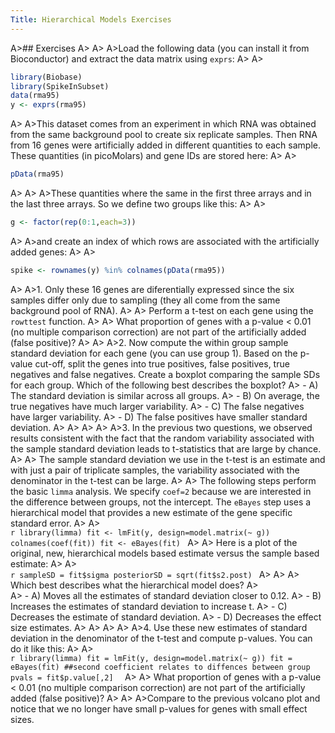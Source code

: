 ```yaml
---
Title: Hierarchical Models Exercises
---
```


A>## Exercises
A>
A>
A>Load the following data (you can install it from Bioconductor) and extract the data matrix using `exprs`:
A>
A>
```r
library(Biobase)
library(SpikeInSubset)
data(rma95)
y <- exprs(rma95)
```
A>
A>This dataset comes from an experiment in which RNA was obtained from the same background pool to create six replicate samples. Then RNA from 16 genes were artificially added in different quantities to each sample. These quantities (in picoMolars) and gene IDs are stored here:
A>
A>
```r
pData(rma95)
```
A>
A>
A>These quantities where the same in the first three arrays and in the last three arrays. So we define two groups like this:
A>
A>
```r
g <- factor(rep(0:1,each=3))
```
A>
A>and create an index of which rows are associated with the artificially added genes:
A>
A>
```r
spike <- rownames(y) %in% colnames(pData(rma95))
```
A>
A>1. Only these 16 genes are diferentially expressed since the six samples differ only due to sampling (they all come from the same background pool of RNA). 
A>
A>    Perform a t-test on each gene using the `rowttest` function. 
A>
A>    What proportion of genes with a p-value < 0.01 (no multiple comparison correction) are not part of the artificially added (false positive)?
A>
A>
A>2. Now compute the within group sample standard deviation for each gene (you can use group 1). Based on the p-value cut-off, split the genes into true positives, false positives, true negatives and false negatives. Create a boxplot comparing the sample SDs for each group. Which of the following best describes the boxplot? 
A>    - A) The standard deviation is similar across all groups.
A>    - B) On average, the true negatives have much larger variability.
A>    - C) The false negatives have larger variability.
A>    - D) The false positives have smaller standard deviation.
A>
A>
A>
A>
A>3. In the previous two questions, we observed results consistent with the fact that the random variability associated with the sample standard deviation leads to t-statistics that are large by chance.
A>
A>    The sample standard deviation we use in the t-test is an estimate and with just a pair of triplicate samples, the variability associated with the denominator in the t-test can be large.
A>
A>    The following steps perform the basic `limma` analysis. We specify `coef=2` because we are interested in the difference between groups, not the intercept. The `eBayes` step uses a hierarchical model that provides a new estimate of the gene specific standard error.
A>
A>    
    ```r
    library(limma)
    fit <- lmFit(y, design=model.matrix(~ g))
    colnames(coef(fit))
    fit <- eBayes(fit)
    ```
A>
A>    Here is a plot of the original, new, hierarchical models based estimate versus the sample based estimate:
A>
A>    
    ```r
    sampleSD = fit$sigma
    posteriorSD = sqrt(fit$s2.post)
    ```
A>
A>
A>    Which best describes what the hierarchical model does?
A>    
A>    - A) Moves all the estimates of standard deviation closer to 0.12.
A>    - B) Increases the estimates of standard deviation to increase t.
A>    - C) Decreases the estimate of standard deviation.
A>    - D) Decreases the effect size estimates.
A>
A>
A>
A>
A>4. Use these new estimates of standard deviation in the denominator of the t-test and compute p-values. You can do it like this:
A>
A>    
    ```r
    library(limma)
    fit = lmFit(y, design=model.matrix(~ g))
    fit = eBayes(fit)
    ##second coefficient relates to diffences between group
    pvals = fit$p.value[,2] 
    ```
A>
A>    What proportion of genes with a p-value < 0.01 (no multiple comparison correction) are not part of the artificially added (false positive)?
A>
A>
A>Compare to the previous volcano plot and notice that we no longer have small p-values for genes with small effect sizes. 
